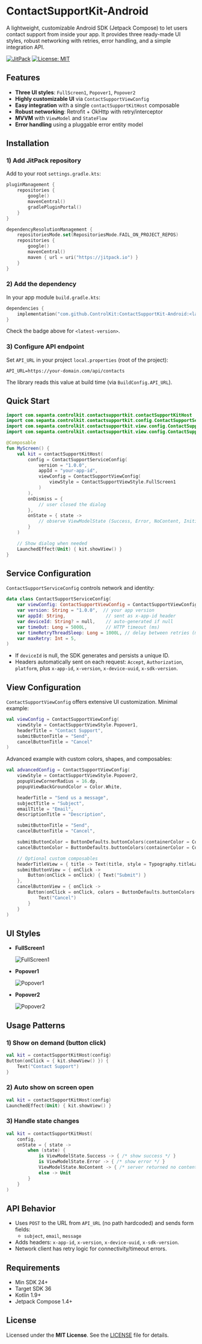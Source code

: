 # ContactSupportKit-Android

A lightweight, customizable Android SDK (Jetpack Compose) to let users contact support from inside your app. It provides three ready-made UI styles, robust networking with retries, error handling, and a simple integration API.

[![JitPack](https://jitpack.io/v/ControlKit/ContactSupportKit-Android.svg)](https://jitpack.io/#ControlKit/ContactSupportKit-Android) [![License: MIT](https://img.shields.io/badge/License-MIT-yellow.svg)](LICENSE)

## Features
- **Three UI styles**: `FullScreen1`, `Popover1`, `Popover2`
- **Highly customizable UI** via `ContactSupportViewConfig`
- **Easy integration** with a single `contactSupportKitHost` composable
- **Robust networking**: Retrofit + OkHttp with retry/interceptor
- **MVVM** with `ViewModel` and `StateFlow`
- **Error handling** using a pluggable error entity model

## Installation

### 1) Add JitPack repository
Add to your root `settings.gradle.kts`:
```kotlin
pluginManagement {
    repositories {
        google()
        mavenCentral()
        gradlePluginPortal()
    }
}

dependencyResolutionManagement {
    repositoriesMode.set(RepositoriesMode.FAIL_ON_PROJECT_REPOS)
    repositories {
        google()
        mavenCentral()
        maven { url = uri("https://jitpack.io") }
    }
}
```

### 2) Add the dependency
In your app module `build.gradle.kts`:
```kotlin
dependencies {
    implementation("com.github.ControlKit:ContactSupportKit-Android:<latest-version>")
}
```
Check the badge above for `<latest-version>`.

### 3) Configure API endpoint
Set `API_URL` in your project `local.properties` (root of the project):
```properties
API_URL=https://your-domain.com/api/contacts
```
The library reads this value at build time (via `BuildConfig.API_URL`).

## Quick Start

```kotlin
import com.sepanta.controlkit.contactsupportkit.contactSupportKitHost
import com.sepanta.controlkit.contactsupportkit.config.ContactSupportServiceConfig
import com.sepanta.controlkit.contactsupportkit.view.config.ContactSupportViewConfig
import com.sepanta.controlkit.contactsupportkit.view.config.ContactSupportViewStyle

@Composable
fun MyScreen() {
    val kit = contactSupportKitHost(
        config = ContactSupportServiceConfig(
            version = "1.0.0",
            appId = "your-app-id",
            viewConfig = ContactSupportViewConfig(
                viewStyle = ContactSupportViewStyle.FullScreen1
            )
        ),
        onDismiss = {
            // user closed the dialog
        },
        onState = { state ->
            // observe ViewModelState (Success, Error, NoContent, Initial)
        }
    )

    // Show dialog when needed
    LaunchedEffect(Unit) { kit.showView() }
}
```

## Service Configuration
`ContactSupportServiceConfig` controls network and identity:
```kotlin
data class ContactSupportServiceConfig(
    var viewConfig: ContactSupportViewConfig = ContactSupportViewConfig(),
    var version: String = "1.0.0",  // your app version
    var appId: String,               // sent as x-app-id header
    var deviceId: String? = null,    // auto-generated if null
    var timeOut: Long = 5000L,       // HTTP timeout (ms)
    var timeRetryThreadSleep: Long = 1000L, // delay between retries (ms)
    var maxRetry: Int = 5,
)
```
- If `deviceId` is null, the SDK generates and persists a unique ID.
- Headers automatically sent on each request: `Accept`, `Authorization`, `platform`, plus `x-app-id`, `x-version`, `x-device-uuid`, `x-sdk-version`.

## View Configuration
`ContactSupportViewConfig` offers extensive UI customization. Minimal example:
```kotlin
val viewConfig = ContactSupportViewConfig(
    viewStyle = ContactSupportViewStyle.Popover1,
    headerTitle = "Contact Support",
    submitButtonTitle = "Send",
    cancelButtonTitle = "Cancel"
)
```
Advanced example with custom colors, shapes, and composables:
```kotlin
val advancedConfig = ContactSupportViewConfig(
    viewStyle = ContactSupportViewStyle.Popover2,
    popupViewCornerRadius = 16.dp,
    popupViewBackGroundColor = Color.White,

    headerTitle = "Send us a message",
    subjectTitle = "Subject",
    emailTitle = "Email",
    descriptionTitle = "Description",

    submitButtonTitle = "Send",
    cancelButtonTitle = "Cancel",

    submitButtonColor = ButtonDefaults.buttonColors(containerColor = Color(0xFF1976D2)),
    cancelButtonColor = ButtonDefaults.buttonColors(containerColor = Color.Transparent),

    // Optional custom composables
    headerTitleView = { title -> Text(title, style = Typography.titleLarge) },
    submitButtonView = { onClick ->
        Button(onClick = onClick) { Text("Submit") }
    },
    cancelButtonView = { onClick ->
        Button(onClick = onClick, colors = ButtonDefaults.buttonColors(Color.Transparent)) {
            Text("Cancel")
        }
    }
)
```

## UI Styles
- **FullScreen1**

  ![FullScreen1](docs/images/fullscreen1.png)

- **Popover1**

  ![Popover1](docs/images/popover1.png)

- **Popover2**

  ![Popover2](docs/images/popover2.png)

## Usage Patterns

### 1) Show on demand (button click)
```kotlin
val kit = contactSupportKitHost(config)
Button(onClick = { kit.showView() }) {
    Text("Contact Support")
}
```

### 2) Auto show on screen open
```kotlin
val kit = contactSupportKitHost(config)
LaunchedEffect(Unit) { kit.showView() }
```

### 3) Handle state changes
```kotlin
val kit = contactSupportKitHost(
    config,
    onState = { state ->
        when (state) {
            is ViewModelState.Success -> { /* show success */ }
            is ViewModelState.Error -> { /* show error */ }
            ViewModelState.NoContent -> { /* server returned no content */ }
            else -> Unit
        }
    }
)
```

## API Behavior
- Uses `POST` to the URL from `API_URL` (no path hardcoded) and sends form fields:
  - `subject`, `email`, `message`
- Adds headers: `x-app-id`, `x-version`, `x-device-uuid`, `x-sdk-version`.
- Network client has retry logic for connectivity/timeout errors.

## Requirements
- Min SDK 24+
- Target SDK 36
- Kotlin 1.9+
- Jetpack Compose 1.4+

## License
Licensed under the **MIT License**. See the [LICENSE](LICENSE) file for details.
